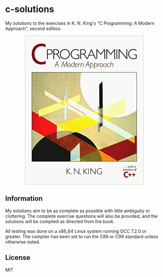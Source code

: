 # c-solutions
My solutions to the exercises in K. N. King's "C Programming: A Modern
Approach", second edition. 
<center>
<img src="cover.gif"/>
</center>

## Information
My solutions aim to be as complete as possible with little ambiguity or
cluttering. The complete exercise questions will also be provided, and the
solutions will be compiled as directed from the book.

All testing was done on a x86_64 Linux system running GCC 7.2.0 or greater. The
compiler has been set to run the C89 or C99 standard unless otherwise noted.

## License
MIT
